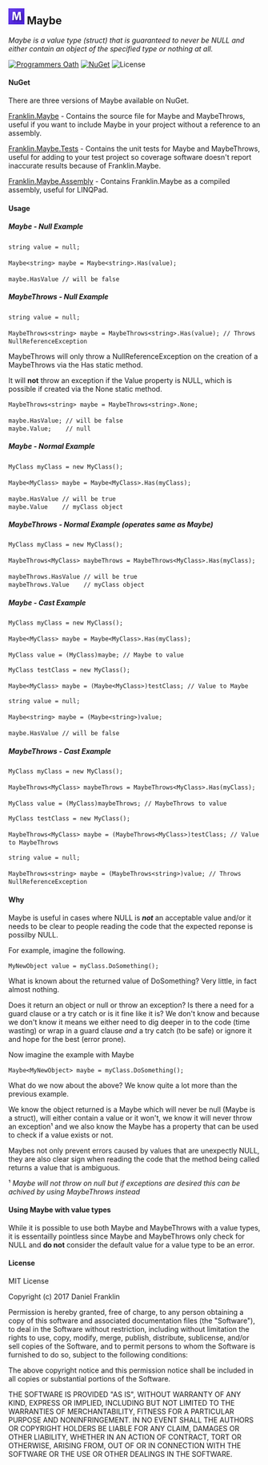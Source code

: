 ## ![Icon](MaybeIconSmall.png) Maybe

_Maybe is a value type (struct) that is guaranteed to never be NULL and either contain an object of the specified type or nothing at all._

[![Programmers Oath](https://img.shields.io/badge/programmers-oath-brightgreen.svg)](http://blog.cleancoder.com/uncle-bob/2015/11/18/TheProgrammersOath.html) [![NuGet](https://img.shields.io/nuget/v/Franklin.Maybe.svg)](https://www.nuget.org/packages/Franklin.Maybe/) ![License](https://img.shields.io/github/license/d-franklin/Franklin.Maybe.svg)

#### NuGet

There are three versions of Maybe available on NuGet.

[Franklin.Maybe](https://www.nuget.org/packages/Franklin.Maybe/) - Contains the source file for Maybe and MaybeThrows, useful if you want to include Maybe in your project without a reference to an assembly.

[Franklin.Maybe.Tests](https://www.nuget.org/packages/Franklin.Maybe.Tests/) - Contains the unit tests for Maybe and MaybeThrows, useful for adding to your test project so coverage software doesn't report inaccurate results because of Franklin.Maybe.

[Franklin.Maybe.Assembly](https://www.nuget.org/packages/Franklin.Maybe.Assembly/) - Contains Franklin.Maybe as a compiled assembly, useful for LINQPad.

#### Usage

##### Maybe - Null Example

````
string value = null;

Maybe<string> maybe = Maybe<string>.Has(value);

maybe.HasValue // will be false
````

##### MaybeThrows - Null Example

````
string value = null;

MaybeThrows<string> maybe = MaybeThrows<string>.Has(value); // Throws NullReferenceException
````

MaybeThrows will only throw a NullReferenceException on the creation of a MaybeThrows via the Has static method.

It will **not** throw an exception if the Value property is NULL, which is possible if created via the None static method.

````
MaybeThrows<string> maybe = MaybeThrows<string>.None;

maybe.HasValue; // will be false
maybe.Value;    // null
````

##### Maybe - Normal Example

````
MyClass myClass = new MyClass();

Maybe<MyClass> maybe = Maybe<MyClass>.Has(myClass);

maybe.HasValue // will be true
maybe.Value    // myClass object
````

##### MaybeThrows - Normal Example (operates same as Maybe)

````
MyClass myClass = new MyClass();

MaybeThrows<MyClass> maybeThrows = MaybeThrows<MyClass>.Has(myClass);

maybeThrows.HasValue // will be true
maybeThrows.Value    // myClass object
````

##### Maybe - Cast Example

````
MyClass myClass = new MyClass();

Maybe<MyClass> maybe = Maybe<MyClass>.Has(myClass);

MyClass value = (MyClass)maybe; // Maybe to value
````

````
MyClass testClass = new MyClass();

Maybe<MyClass> maybe = (Maybe<MyClass>)testClass; // Value to Maybe
````

````
string value = null;

Maybe<string> maybe = (Maybe<string>)value;

maybe.HasValue // will be false
````

##### MaybeThrows - Cast Example

````
MyClass myClass = new MyClass();

MaybeThrows<MyClass> maybeThrows = MaybeThrows<MyClass>.Has(myClass);

MyClass value = (MyClass)maybeThrows; // MaybeThrows to value
````

````
MyClass testClass = new MyClass();

MaybeThrows<MyClass> maybe = (MaybeThrows<MyClass>)testClass; // Value to MaybeThrows
````

````
string value = null;

MaybeThrows<string> maybe = (MaybeThrows<string>)value; // Throws NullReferenceException
````

#### Why

Maybe is useful in cases where NULL is **_not_** an acceptable value and/or it needs to be clear to people reading the code that the expected reponse is possilby NULL.

For example, imagine the following.

````
MyNewObject value = myClass.DoSomething();
````

What is known about the returned value of DoSomething? Very little, in fact almost nothing.

Does it return an object or null or throw an exception? Is there a need for a guard clause or a try catch or is it fine like it is? We don't know and because we don't know it means we either need to dig deeper in to the code (time wasting) or wrap in a guard clause _and_ a try catch (to be safe) or ignore it and hope for the best (error prone).

Now imagine the example with Maybe

````
Maybe<MyNewObject> maybe = myClass.DoSomething();
````

What do we now about the above? We know quite a lot more than the previous example.

We know the object returned is a Maybe which will never be null (Maybe is a struct), will either contain a value or it won't, we know it will never throw an exception&sup1; and we also know the Maybe has a property that can be used to check if a value exists or not.

Maybes not only prevent errors caused by values that are unexpectly NULL, they are also clear sign when reading the code that the method being called returns a value that is ambiguous.

&sup1; _Maybe will not throw on null but if exceptions are desired this can be achived by using MaybeThrows instead_

#### Using Maybe with value types

While it is possible to use both Maybe and MaybeThrows with a value types, it is essentailly pointless since Maybe and MaybeThrows only check for NULL and **do not** consider the default value for a value type to be an error.

#### License

MIT License

Copyright (c) 2017 Daniel Franklin

Permission is hereby granted, free of charge, to any person obtaining a copy of this
software and associated documentation files (the "Software"), to deal in the Software
without restriction, including without limitation the rights to use, copy, modify,
merge, publish, distribute, sublicense, and/or sell copies of the Software, and to
permit persons to whom the Software is furnished to do so, subject to the following
conditions:

The above copyright notice and this permission notice shall be included in all copies
or substantial portions of the Software.

THE SOFTWARE IS PROVIDED "AS IS", WITHOUT WARRANTY OF ANY KIND, EXPRESS OR IMPLIED,
INCLUDING BUT NOT LIMITED TO THE WARRANTIES OF MERCHANTABILITY, FITNESS FOR A
PARTICULAR PURPOSE AND NONINFRINGEMENT. IN NO EVENT SHALL THE AUTHORS OR COPYRIGHT
HOLDERS BE LIABLE FOR ANY CLAIM, DAMAGES OR OTHER LIABILITY, WHETHER IN AN ACTION OF
CONTRACT, TORT OR OTHERWISE, ARISING FROM, OUT OF OR IN CONNECTION WITH THE SOFTWARE
OR THE USE OR OTHER DEALINGS IN THE SOFTWARE.